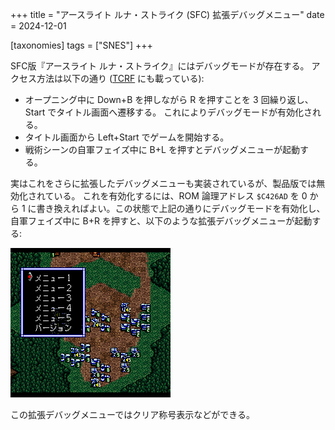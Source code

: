 +++
title = "アースライト ルナ・ストライク (SFC) 拡張デバッグメニュー"
date = 2024-12-01

[taxonomies]
tags = ["SNES"]
+++

SFC版『アースライト ルナ・ストライク』にはデバッグモードが存在する。
アクセス方法は以下の通り ([TCRF](https://tcrf.net/Earth_Light:_Luna_Strike) にも載っている):

* オープニング中に Down+B を押しながら R を押すことを 3 回繰り返し、Start でタイトル画面へ遷移する。
  これによりデバッグモードが有効化される。
* タイトル画面から Left+Start でゲームを開始する。
* 戦術シーンの自軍フェイズ中に B+L を押すとデバッグメニューが起動する。

実はこれをさらに拡張したデバッグメニューも実装されているが、製品版では無効化されている。
これを有効化するには、ROM 論理アドレス `$C426AD` を 0 から 1 に書き換えればよい。この状態で上記の通りにデバッグモードを有効化し、自軍フェイズ中に B+R を押すと、以下のような拡張デバッグメニューが起動する:

![拡張デバッグメニュー](extdebug.png)

この拡張デバッグメニューではクリア称号表示などができる。
